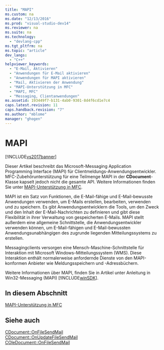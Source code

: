 ```yaml
---
title: "MAPI"
ms.custom: na
ms.date: "12/13/2016"
ms.prod: "visual-studio-dev14"
ms.reviewer: na
ms.suite: na
ms.technology: 
  - "devlang-cpp"
ms.tgt_pltfrm: na
ms.topic: "article"
dev_langs: 
  - "C++"
helpviewer_keywords: 
  - "E-Mail, Aktivieren"
  - "Anwendungen für E-Mail aktivieren"
  - "Anwendungen für MAPI aktivieren"
  - "Mail, Aktivieren der Anwendung"
  - "MAPI-Unterstützung in MFC"
  - "MAPI, MFC"
  - "Messaging, Clientanwendungen"
ms.assetid: 193449f7-b131-4ab0-9301-8d4f6cd1e7c4
caps.latest.revision: 11
caps.handback.revision: "7"
ms.author: "mblome"
manager: "ghogen"
---
```

# MAPI
[!INCLUDE[vs2017banner](../assembler/inline/includes/vs2017banner.md)]

Dieser Artikel beschreibt das Microsoft\-Messaging Application Programming Interface \(MAPI\) für Clientmeldungs\-Anwendungsentwickler.  MFC\-Zubehörunterstützung für eine Teilmenge MAPI in der **CDocument**\-Klasse kapselt jedoch nicht die gesamte API.  Weitere Informationen finden Sie unter [MAPI\-Unterstützung in MFC](../mfc/mapi-support-in-mfc.md).  
  
 MAPI ist ein Satz von Funktionen, die E\-Mail\-fähige und E\-Mail\-bewusste Anwendungen verwenden, um E\-Mails erstellen, bearbeiten, verwenden und zu speichern.  Es gibt Anwendungsentwicklern die Tools, um den Zweck und den Inhalt der E\-Mail\-Nachrichten zu definieren und gibt diese Flexibilität in ihrer Verwaltung von gespeicherten E\-Mails.  MAPI stellt außerdem eine allgemeine Schnittstelle, die Anwendungsentwickler verwenden können, um E\-Mail\-fähigen und E\-Mail\-bewussten Anwendungsunabhängigen des zugrunde liegenden Mitteilungssystems zu erstellen.  
  
 Messagingclients versorgen eine Mensch\-Maschine\-Schnittstelle für Interaktion mit Microsoft Windows\-Mitteilungssystem \(WMS\).  Diese Interaktion enthält normalerweise anfordernde Dienste von den MAPI\-konformen Anbieter wie Meldungsspeichern und \-Adressbüchern.  
  
 Weitere Informationen über MAPI, finden Sie in Artikel unter Anleitung in Win32\-Messaging \(MAPI\) [!INCLUDE[winSDK](../atl/includes/winsdk_md.md)].  
  
## In diesem Abschnitt  
 [MAPI\-Unterstützung in MFC](../mfc/mapi-support-in-mfc.md)  
  
## Siehe auch  
 [CDocument::OnFileSendMail](../Topic/CDocument::OnFileSendMail.md)   
 [CDocument::OnUpdateFileSendMail](../Topic/CDocument::OnUpdateFileSendMail.md)   
 [COleDocument::OnFileSendMail](../Topic/COleDocument::OnFileSendMail.md)